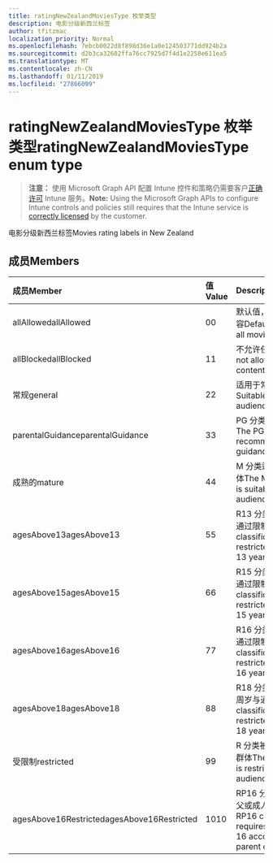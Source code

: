 ```yaml
---
title: ratingNewZealandMoviesType 枚举类型
description: 电影分级新西兰标签
author: tfitzmac
localization_priority: Normal
ms.openlocfilehash: 7ebcb0022d8f898d36e1a0e124503771dd924b2a
ms.sourcegitcommit: d2b3ca32602ffa76cc7925d7f4d1e2258e611ea5
ms.translationtype: MT
ms.contentlocale: zh-CN
ms.lasthandoff: 01/11/2019
ms.locfileid: "27866099"
---
```

# <a name="ratingnewzealandmoviestype-enum-type"></a><span data-ttu-id="fb575-103">ratingNewZealandMoviesType 枚举类型</span><span class="sxs-lookup"><span data-stu-id="fb575-103">ratingNewZealandMoviesType enum type</span></span>

> <span data-ttu-id="fb575-104">**注意：** 使用 Microsoft Graph API 配置 Intune 控件和策略仍需要客户[正确许可](https://go.microsoft.com/fwlink/?linkid=839381) Intune 服务。</span><span class="sxs-lookup"><span data-stu-id="fb575-104">**Note:** Using the Microsoft Graph APIs to configure Intune controls and policies still requires that the Intune service is [correctly licensed](https://go.microsoft.com/fwlink/?linkid=839381) by the customer.</span></span>

<span data-ttu-id="fb575-105">电影分级新西兰标签</span><span class="sxs-lookup"><span data-stu-id="fb575-105">Movies rating labels in New Zealand</span></span>
## <a name="members"></a><span data-ttu-id="fb575-106">成员</span><span class="sxs-lookup"><span data-stu-id="fb575-106">Members</span></span>
|<span data-ttu-id="fb575-107">成员</span><span class="sxs-lookup"><span data-stu-id="fb575-107">Member</span></span>|<span data-ttu-id="fb575-108">值</span><span class="sxs-lookup"><span data-stu-id="fb575-108">Value</span></span>|<span data-ttu-id="fb575-109">Description</span><span class="sxs-lookup"><span data-stu-id="fb575-109">Description</span></span>|
|:---|:---|:---|
|<span data-ttu-id="fb575-110">allAllowed</span><span class="sxs-lookup"><span data-stu-id="fb575-110">allAllowed</span></span>|<span data-ttu-id="fb575-111">0</span><span class="sxs-lookup"><span data-stu-id="fb575-111">0</span></span>|<span data-ttu-id="fb575-112">默认值，允许所有电影内容</span><span class="sxs-lookup"><span data-stu-id="fb575-112">Default value, allow all movies content</span></span>|
|<span data-ttu-id="fb575-113">allBlocked</span><span class="sxs-lookup"><span data-stu-id="fb575-113">allBlocked</span></span>|<span data-ttu-id="fb575-114">1</span><span class="sxs-lookup"><span data-stu-id="fb575-114">1</span></span>|<span data-ttu-id="fb575-115">不允许任何电影内容</span><span class="sxs-lookup"><span data-stu-id="fb575-115">Do not allow any movies content</span></span>|
|<span data-ttu-id="fb575-116">常规</span><span class="sxs-lookup"><span data-stu-id="fb575-116">general</span></span>|<span data-ttu-id="fb575-117">2</span><span class="sxs-lookup"><span data-stu-id="fb575-117">2</span></span>|<span data-ttu-id="fb575-118">适用于常规访问群体</span><span class="sxs-lookup"><span data-stu-id="fb575-118">Suitable for general audience</span></span>|
|<span data-ttu-id="fb575-119">parentalGuidance</span><span class="sxs-lookup"><span data-stu-id="fb575-119">parentalGuidance</span></span>|<span data-ttu-id="fb575-120">3</span><span class="sxs-lookup"><span data-stu-id="fb575-120">3</span></span>|<span data-ttu-id="fb575-121">PG 分类建议家长的指南</span><span class="sxs-lookup"><span data-stu-id="fb575-121">The PG classification recommends parental guidance</span></span>|
|<span data-ttu-id="fb575-122">成熟的</span><span class="sxs-lookup"><span data-stu-id="fb575-122">mature</span></span>|<span data-ttu-id="fb575-123">4</span><span class="sxs-lookup"><span data-stu-id="fb575-123">4</span></span>|<span data-ttu-id="fb575-124">M 分类适合成熟的访问群体</span><span class="sxs-lookup"><span data-stu-id="fb575-124">The M classification is suitable for mature audience</span></span>|
|<span data-ttu-id="fb575-125">agesAbove13</span><span class="sxs-lookup"><span data-stu-id="fb575-125">agesAbove13</span></span>|<span data-ttu-id="fb575-126">5</span><span class="sxs-lookup"><span data-stu-id="fb575-126">5</span></span>|<span data-ttu-id="fb575-127">R13 分类是人员 13 年和通过限制</span><span class="sxs-lookup"><span data-stu-id="fb575-127">The R13 classification is restricted to persons 13 years and over</span></span>|
|<span data-ttu-id="fb575-128">agesAbove15</span><span class="sxs-lookup"><span data-stu-id="fb575-128">agesAbove15</span></span>|<span data-ttu-id="fb575-129">6</span><span class="sxs-lookup"><span data-stu-id="fb575-129">6</span></span>|<span data-ttu-id="fb575-130">R15 分类是人员 15 年和通过限制</span><span class="sxs-lookup"><span data-stu-id="fb575-130">The R15 classification is restricted to persons 15 years and over</span></span>|
|<span data-ttu-id="fb575-131">agesAbove16</span><span class="sxs-lookup"><span data-stu-id="fb575-131">agesAbove16</span></span>|<span data-ttu-id="fb575-132">7</span><span class="sxs-lookup"><span data-stu-id="fb575-132">7</span></span>|<span data-ttu-id="fb575-133">R16 分类是人员 16 年和通过限制</span><span class="sxs-lookup"><span data-stu-id="fb575-133">The R16 classification is restricted to persons 16 years and over</span></span>|
|<span data-ttu-id="fb575-134">agesAbove18</span><span class="sxs-lookup"><span data-stu-id="fb575-134">agesAbove18</span></span>|<span data-ttu-id="fb575-135">8</span><span class="sxs-lookup"><span data-stu-id="fb575-135">8</span></span>|<span data-ttu-id="fb575-136">R18 分类是人员年满 18 周岁与通过限制</span><span class="sxs-lookup"><span data-stu-id="fb575-136">The R18 classification is restricted to persons 18 years and over</span></span>|
|<span data-ttu-id="fb575-137">受限制</span><span class="sxs-lookup"><span data-stu-id="fb575-137">restricted</span></span>|<span data-ttu-id="fb575-138">9</span><span class="sxs-lookup"><span data-stu-id="fb575-138">9</span></span>|<span data-ttu-id="fb575-139">R 分类被限制为特定访问群体</span><span class="sxs-lookup"><span data-stu-id="fb575-139">The R classification is restricted to a certain audience</span></span>|
|<span data-ttu-id="fb575-140">agesAbove16Restricted</span><span class="sxs-lookup"><span data-stu-id="fb575-140">agesAbove16Restricted</span></span>|<span data-ttu-id="fb575-141">10</span><span class="sxs-lookup"><span data-stu-id="fb575-141">10</span></span>|<span data-ttu-id="fb575-142">RP16 分类需要查看在由父或成人附带的 16</span><span class="sxs-lookup"><span data-stu-id="fb575-142">The RP16 classification requires viewers under 16 accompanied by a parent or an adult</span></span>|



